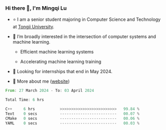 ### Hi there 👋, I'm Mingqi Lu

- :star: I am a senior student majoring in Computer Science and Technology at [Tongji University](https://en.tongji.edu.cn/p/#/).

- :thinking: I’m broadly interested in the intersection of computer systems and machine learning.

  - Efficient machine learning systems

  - Accelerating machine learning training

- :seedling: Looking for internships that end in May 2024.

- 💬 More about me ([website](https://lmqqqqqq.github.io/))

<!--START_SECTION:waka-->

```rust
From: 27 March 2024 - To: 03 April 2024

Total Time: 6 hrs

C++     6 hrs           >>>>>>>>>>>>>>>>>>>>>>>>>   99.84 %
Text    0 secs          -------------------------   00.07 %
CMake   0 secs          -------------------------   00.06 %
YAML    0 secs          -------------------------   00.03 %
```

<!--END_SECTION:waka-->

